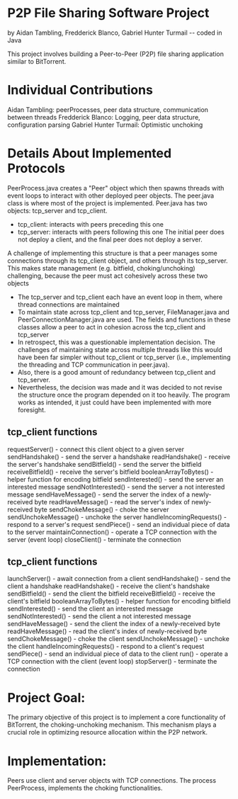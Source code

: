 # P2P File Sharing Software Project 
by Aidan Tambling, Fredderick Blanco, Gabriel Hunter Turmail --
coded in Java

This project involves building a Peer-to-Peer (P2P) file sharing application similar to BitTorrent.  

# Individual Contributions

Aidan Tambling: peerProcesses, peer data structure, communication between threads
Fredderick Blanco: Logging, peer data structure, configuration parsing
Gabriel Hunter Turmail: Optimistic unchoking

# Details About Implemented Protocols

PeerProcess.java creates a "Peer" object which then spawns threads with event loops to interact with other deployed peer objects. The peer.java class is where most of the project is implemented. Peer.java has two objects: tcp_server and tcp_client.
- tcp_client: interacts with peers preceding this one
- tcp_server: interacts with peers following this one
The initial peer does not deploy a client, and the final peer does not deploy a server.

A challenge of implementing this structure is that a peer manages some connections through its tcp_client object, and others through its tcp_server. This makes state management (e.g. bitfield, choking/unchoking) challenging, because the peer must act cohesively across these two objects
- The tcp_server and tcp_client each have an event loop in them, where thread connections are maintained
- To maintain state across tcp_client and tcp_server, FileManager.java and PeerConnectionManager.java are used. The fields and functions in these classes allow a peer to act in cohesion across the tcp_client and tcp_server
- In retrospect, this was a questionable implementation decision. The challenges of maintaining state across multiple threads like this would have been far simpler without tcp_client or tcp_server (i.e., implementing the threading and TCP communication in peer.java).
- Also, there is a good amount of redundancy between tcp_client and tcp_server.
- Nevertheless, the decision was made and it was decided to not revise the structure once the program depended on it too heavily. The program works as intended, it just could have been implemented with more foresight.

## tcp_client functions
requestServer() - connect this client object to a given server
sendHandshake() - send the server a handshake
readHandshake() - receive the server's handshake
sendBitfield() - send the server the bitfield
receiveBitfield() - receive the server's bitfield
booleanArrayToBytes() - helper function for encoding bitfield
sendInterested() - send the server an interested message
sendNotInterested() - send the server a not interested message
sendHaveMessage() - send the server the index of a newly-received byte
readHaveMessage() - read the server's index of newly-received byte
sendChokeMessage() - choke the server
sendUnchokeMessage() - unchoke the server
handleIncomingRequests() - respond to a server's request
sendPiece() - send an individual piece of data to the server
maintainConnection() - operate a TCP connection with the server (event loop)
closeClient() - terminate the connection

## tcp_client functions
launchServer() - await connection from a client
sendHandshake() - send the client a handshake
readHandshake() - receive the client's handshake
sendBitfield() - send the client the bitfield
receiveBitfield() - receive the client's bitfield
booleanArrayToBytes() - helper function for encoding bitfield
sendInterested() - send the client an interested message
sendNotInterested() - send the client a not interested message
sendHaveMessage() - send the client the index of a newly-received byte
readHaveMessage() - read the client's index of newly-received byte
sendChokeMessage() - choke the client
sendUnchokeMessage() - unchoke the client
handleIncomingRequests() - respond to a client's request
sendPiece() - send an individual piece of data to the client
run() - operate a TCP connection with the client (event loop)
stopServer() - terminate the connection

# Project Goal:

The primary objective of this project is to implement a core functionality of BitTorrent, the choking-unchoking mechanism. This mechanism plays a crucial role in optimizing resource allocation within the P2P network.

# Implementation:

Peers use client and server objects with TCP connections.
The process PeerProcess, implements the choking functionalities. 
